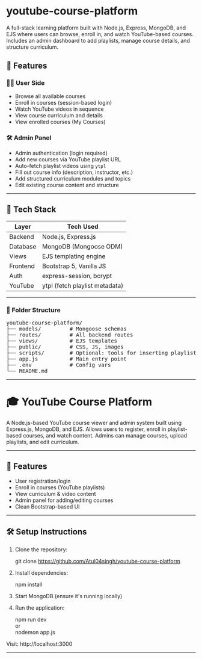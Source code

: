 # youtube-course-platform
A full-stack learning platform built with Node.js, Express, MongoDB, and EJS where users can browse, enroll in, and watch YouTube-based courses. Includes an admin dashboard to add playlists, manage course details, and structure curriculum.

## 🚀 Features

### 👨‍🎓 User Side
- Browse all available courses
- Enroll in courses (session-based login)
- Watch YouTube videos in sequence
- View course curriculum and details
- View enrolled courses (My Courses)

### 🛠 Admin Panel
- Admin authentication (login required)
- Add new courses via YouTube playlist URL
- Auto-fetch playlist videos using `ytpl`
- Fill out course info (description, instructor, etc.)
- Add structured curriculum modules and topics
- Edit existing course content and structure

---

## 🧰 Tech Stack

| Layer     | Tech Used                            |
|-----------|---------------------------------------|
| Backend   | Node.js, Express.js                   |
| Database  | MongoDB (Mongoose ODM)                |
| Views     | EJS templating engine                 |
| Frontend  | Bootstrap 5, Vanilla JS               |
| Auth      | express-session, bcrypt               |
| YouTube   | ytpl (fetch playlist metadata)        |

---

### 📁 Folder Structure

<pre>
youtube-course-platform/
├── models/         # Mongoose schemas
├── routes/         # All backend routes
├── views/          # EJS templates
├── public/         # CSS, JS, images
├── scripts/        # Optional: tools for inserting playlists into DB
├── app.js          # Main entry point
├── .env            # Config vars
└── README.md
</pre>
---

# 🎓 YouTube Course Platform

A Node.js-based YouTube course viewer and admin system built using Express.js, MongoDB, and EJS. Allows users to register, enroll in playlist-based courses, and watch content. Admins can manage courses, upload playlists, and edit curriculum.

---

## 🚀 Features

- User registration/login
- Enroll in courses (YouTube playlists)
- View curriculum & video content
- Admin panel for adding/editing courses
- Clean Bootstrap-based UI

---

## 🛠 Setup Instructions

1. Clone the repository:

   git clone https://github.com/Atul04singh/youtube-course-platform

2. Install dependencies:

   npm install

3. Start MongoDB (ensure it's running locally)

4. Run the application:

   npm run dev  
   or  
   nodemon app.js

Visit: http://localhost:3000

---




